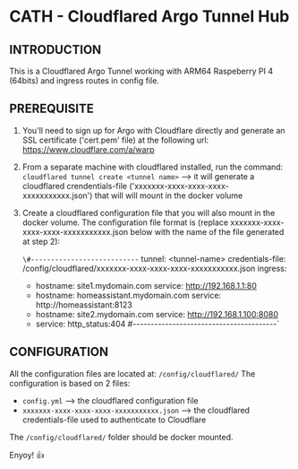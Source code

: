 # CATH - Cloudflared Argo Tunnel Hub


## INTRODUCTION

This is a Cloudflared Argo Tunnel working with ARM64 Raspeberry PI 4 (64bits) and ingress routes in config file.


## PREREQUISITE

1) You'll need to sign up for Argo with Cloudflare directly and generate an SSL certificate ('cert.pem' file) at the following url: https://www.cloudflare.com/a/warp

2) From a separate machine with cloudflared installed, run the command: `cloudflared tunnel create <tunnel name>` --\> it will generate a cloudflared crendentials-file ('xxxxxxx-xxxx-xxxx-xxxx-xxxxxxxxxxx.json') that will will mount in the docker volume

3) Create a cloudflared configuration file that you will also mount in the docker volume. The configuration file format is (replace xxxxxxx-xxxx-xxxx-xxxx-xxxxxxxxxxx.json below with the name of the file generated at step 2):

    ` \#--------------------------- `
    tunnel: \<tunnel-name\>
    credentials-file: /config/cloudflared/xxxxxxx-xxxx-xxxx-xxxx-xxxxxxxxxxx.json
    ingress:
      - hostname: site1.mydomain.com
        service: http://192.168.1.1:80
      - hostname: homeassistant.mydomain.com
        service: http://homeassistant:8123  
      - hostname: site2.mydomain.com
        service: http://192.168.1.100:8080
      - service: http_status:404
    #----------------------------------------`


## CONFIGURATION

All the configuration files are located at: `/config/cloudflared/`
The configuration is based on 2 files:
- `config.yml` --\> the cloudflared configuration file
- `xxxxxxx-xxxx-xxxx-xxxx-xxxxxxxxxxx.json` --\> the cloudflared credentials-file used to authenticate to Cloudflare

The `/config/cloudflared/` folder should be docker mounted.


Enyoy! :+1:
